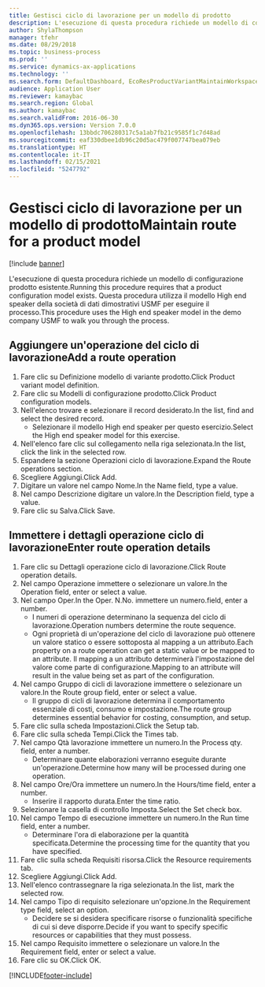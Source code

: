 ```yaml
---
title: Gestisci ciclo di lavorazione per un modello di prodotto
description: L'esecuzione di questa procedura richiede un modello di configurazione prodotto esistente.
author: ShylaThompson
manager: tfehr
ms.date: 08/29/2018
ms.topic: business-process
ms.prod: ''
ms.service: dynamics-ax-applications
ms.technology: ''
ms.search.form: DefaultDashboard, EcoResProductVariantMaintainWorkspace, PCProductConfigurationModelListPage, PCProductConfigurationModelDetails, PCRouteOperationDetails, WrkCtrCapabilityLookUp
audience: Application User
ms.reviewer: kamaybac
ms.search.region: Global
ms.author: kamaybac
ms.search.validFrom: 2016-06-30
ms.dyn365.ops.version: Version 7.0.0
ms.openlocfilehash: 13bbdc706280317c5a1ab7fb21c9585f1c7d48ad
ms.sourcegitcommit: eaf330dbee1db96c20d5ac479f007747bea079eb
ms.translationtype: HT
ms.contentlocale: it-IT
ms.lasthandoff: 02/15/2021
ms.locfileid: "5247792"
---
```

# <a name="maintain-route-for-a-product-model"></a><span data-ttu-id="bce0c-103">Gestisci ciclo di lavorazione per un modello di prodotto</span><span class="sxs-lookup"><span data-stu-id="bce0c-103">Maintain route for a product model</span></span>

[!include [banner](../../includes/banner.md)]

<span data-ttu-id="bce0c-104">L'esecuzione di questa procedura richiede un modello di configurazione prodotto esistente.</span><span class="sxs-lookup"><span data-stu-id="bce0c-104">Running this procedure requires that a product configuration model exists.</span></span> <span data-ttu-id="bce0c-105">Questa procedura utilizza il modello High end speaker della società di dati dimostrativi USMF per eseguire il processo.</span><span class="sxs-lookup"><span data-stu-id="bce0c-105">This procedure uses the High end speaker model in the demo company USMF to walk you through the process.</span></span>


## <a name="add-a-route-operation"></a><span data-ttu-id="bce0c-106">Aggiungere un'operazione del ciclo di lavorazione</span><span class="sxs-lookup"><span data-stu-id="bce0c-106">Add a route operation</span></span>
1. <span data-ttu-id="bce0c-107">Fare clic su Definizione modello di variante prodotto.</span><span class="sxs-lookup"><span data-stu-id="bce0c-107">Click Product variant model definition.</span></span>
2. <span data-ttu-id="bce0c-108">Fare clic su Modelli di configurazione prodotto.</span><span class="sxs-lookup"><span data-stu-id="bce0c-108">Click Product configuration models.</span></span>
3. <span data-ttu-id="bce0c-109">Nell'elenco trovare e selezionare il record desiderato.</span><span class="sxs-lookup"><span data-stu-id="bce0c-109">In the list, find and select the desired record.</span></span>
    * <span data-ttu-id="bce0c-110">Selezionare il modello High end speaker per questo esercizio.</span><span class="sxs-lookup"><span data-stu-id="bce0c-110">Select the High end speaker model for this exercise.</span></span>  
4. <span data-ttu-id="bce0c-111">Nell'elenco fare clic sul collegamento nella riga selezionata.</span><span class="sxs-lookup"><span data-stu-id="bce0c-111">In the list, click the link in the selected row.</span></span>
5. <span data-ttu-id="bce0c-112">Espandere la sezione Operazioni ciclo di lavorazione.</span><span class="sxs-lookup"><span data-stu-id="bce0c-112">Expand the Route operations section.</span></span>
6. <span data-ttu-id="bce0c-113">Scegliere Aggiungi.</span><span class="sxs-lookup"><span data-stu-id="bce0c-113">Click Add.</span></span>
7. <span data-ttu-id="bce0c-114">Digitare un valore nel campo Nome.</span><span class="sxs-lookup"><span data-stu-id="bce0c-114">In the Name field, type a value.</span></span>
8. <span data-ttu-id="bce0c-115">Nel campo Descrizione digitare un valore.</span><span class="sxs-lookup"><span data-stu-id="bce0c-115">In the Description field, type a value.</span></span>
9. <span data-ttu-id="bce0c-116">Fare clic su Salva.</span><span class="sxs-lookup"><span data-stu-id="bce0c-116">Click Save.</span></span>

## <a name="enter-route-operation-details"></a><span data-ttu-id="bce0c-117">Immettere i dettagli operazione ciclo di lavorazione</span><span class="sxs-lookup"><span data-stu-id="bce0c-117">Enter route operation details</span></span>
1. <span data-ttu-id="bce0c-118">Fare clic su Dettagli operazione ciclo di lavorazione.</span><span class="sxs-lookup"><span data-stu-id="bce0c-118">Click Route operation details.</span></span>
2. <span data-ttu-id="bce0c-119">Nel campo Operazione immettere o selezionare un valore.</span><span class="sxs-lookup"><span data-stu-id="bce0c-119">In the Operation field, enter or select a value.</span></span>
3. <span data-ttu-id="bce0c-120">Nel campo Oper.</span><span class="sxs-lookup"><span data-stu-id="bce0c-120">In the Oper.</span></span> <span data-ttu-id="bce0c-121">N.</span><span class="sxs-lookup"><span data-stu-id="bce0c-121">No.</span></span> <span data-ttu-id="bce0c-122">immettere un numero.</span><span class="sxs-lookup"><span data-stu-id="bce0c-122">field, enter a number.</span></span>
    * <span data-ttu-id="bce0c-123">I numeri di operazione determinano la sequenza del ciclo di lavorazione.</span><span class="sxs-lookup"><span data-stu-id="bce0c-123">Operation numbers determine the route sequence.</span></span>  
    * <span data-ttu-id="bce0c-124">Ogni proprietà di un'operazione del ciclo di lavorazione può ottenere un valore statico o essere sottoposta al mapping a un attributo.</span><span class="sxs-lookup"><span data-stu-id="bce0c-124">Each property on a route operation can get a static value or be mapped to an attribute.</span></span> <span data-ttu-id="bce0c-125">Il mapping a un attributo determinerà l'impostazione del valore come parte di configurazione.</span><span class="sxs-lookup"><span data-stu-id="bce0c-125">Mapping to an attribute will result in the value being set as part of the configuration.</span></span>  
4. <span data-ttu-id="bce0c-126">Nel campo Gruppo di cicli di lavorazione immettere o selezionare un valore.</span><span class="sxs-lookup"><span data-stu-id="bce0c-126">In the Route group field, enter or select a value.</span></span>
    * <span data-ttu-id="bce0c-127">Il gruppo di cicli di lavorazione determina il comportamento essenziale di costi, consumo e impostazione.</span><span class="sxs-lookup"><span data-stu-id="bce0c-127">The route group determines essential behavior for costing, consumption, and setup.</span></span>  
5. <span data-ttu-id="bce0c-128">Fare clic sulla scheda Impostazioni.</span><span class="sxs-lookup"><span data-stu-id="bce0c-128">Click the Setup tab.</span></span>
6. <span data-ttu-id="bce0c-129">Fare clic sulla scheda Tempi.</span><span class="sxs-lookup"><span data-stu-id="bce0c-129">Click the Times tab.</span></span>
7. <span data-ttu-id="bce0c-130">Nel campo Qtà lavorazione immettere un numero.</span><span class="sxs-lookup"><span data-stu-id="bce0c-130">In the Process qty. field, enter a number.</span></span>
    * <span data-ttu-id="bce0c-131">Determinare quante elaborazioni verranno eseguite durante un'operazione.</span><span class="sxs-lookup"><span data-stu-id="bce0c-131">Determine how many will be processed during one operation.</span></span>  
8. <span data-ttu-id="bce0c-132">Nel campo Ore/Ora immettere un numero.</span><span class="sxs-lookup"><span data-stu-id="bce0c-132">In the Hours/time field, enter a number.</span></span>
    * <span data-ttu-id="bce0c-133">Inserire il rapporto durata.</span><span class="sxs-lookup"><span data-stu-id="bce0c-133">Enter the time ratio.</span></span>  
9. <span data-ttu-id="bce0c-134">Selezionare la casella di controllo Imposta.</span><span class="sxs-lookup"><span data-stu-id="bce0c-134">Select the Set check box.</span></span>
10. <span data-ttu-id="bce0c-135">Nel campo Tempo di esecuzione immettere un numero.</span><span class="sxs-lookup"><span data-stu-id="bce0c-135">In the Run time field, enter a number.</span></span>
    * <span data-ttu-id="bce0c-136">Determinare l'ora di elaborazione per la quantità specificata.</span><span class="sxs-lookup"><span data-stu-id="bce0c-136">Determine the processing time for the quantity that you have specified.</span></span>  
11. <span data-ttu-id="bce0c-137">Fare clic sulla scheda Requisiti risorsa.</span><span class="sxs-lookup"><span data-stu-id="bce0c-137">Click the Resource requirements tab.</span></span>
12. <span data-ttu-id="bce0c-138">Scegliere Aggiungi.</span><span class="sxs-lookup"><span data-stu-id="bce0c-138">Click Add.</span></span>
13. <span data-ttu-id="bce0c-139">Nell'elenco contrassegnare la riga selezionata.</span><span class="sxs-lookup"><span data-stu-id="bce0c-139">In the list, mark the selected row.</span></span>
14. <span data-ttu-id="bce0c-140">Nel campo Tipo di requisito selezionare un'opzione.</span><span class="sxs-lookup"><span data-stu-id="bce0c-140">In the Requirement type field, select an option.</span></span>
    * <span data-ttu-id="bce0c-141">Decidere se si desidera specificare risorse o funzionalità specifiche di cui si deve disporre.</span><span class="sxs-lookup"><span data-stu-id="bce0c-141">Decide if you want to specify specific resources or capabilities that they must possess.</span></span>  
15. <span data-ttu-id="bce0c-142">Nel campo Requisito immettere o selezionare un valore.</span><span class="sxs-lookup"><span data-stu-id="bce0c-142">In the Requirement field, enter or select a value.</span></span>
16. <span data-ttu-id="bce0c-143">Fare clic su OK.</span><span class="sxs-lookup"><span data-stu-id="bce0c-143">Click OK.</span></span>



[!INCLUDE[footer-include](../../../includes/footer-banner.md)]